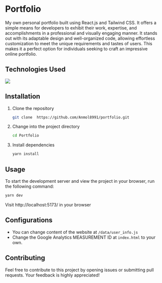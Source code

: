 
# Portfolio

My own personal portfolio built using React.js and Tailwind CSS. It offers a simple means for developers to exhibit their work, expertise, and accomplishments in a professional and visually engaging manner. It stands out with its adaptable design and well-organized code, allowing effortless customization to meet the unique requirements and tastes of users. This makes it a perfect option for individuals seeking to craft an impressive online portfolio.

<!-- <center>

<Live Link>

<img  src=""  alt="Netlify Status"/>

</center> -->

## Technologies Used
<img  src="https://skillicons.dev/icons?i=html,css,react,nodejs,netlify&perline=7"/>

## Installation
1. Clone the repository
    ```bash 
    git clone  https://github.com/Anmol8991/portfolio.git
    ```
2. Change into the project directory
    ```bash
    cd Portfolio
    ```
3. Install dependencies
    ```bash
    yarn install 
    ```

## Usage
To start the development server and view the project in your browser, run the following command:
```bash
yarn dev
```
Visit http://localhost:5173/ in your browser

## Configurations
- You can change content of the website at `/data/user_info.js`
- Change the Google Analytics MEASUREMENT ID at `index.html` to your own.

## Contributing
Feel free to contribute to this project by opening issues or submitting pull requests. Your feedback is highly appreciated!